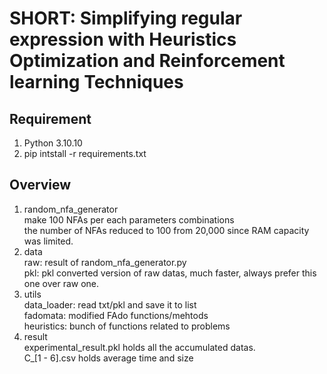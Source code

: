# SHORT: Simplifying regular expression with Heuristics Optimization and Reinforcement learning Techniques

## Requirement
1. Python 3.10.10
2. pip intstall -r requirements.txt

## Overview
1. random_nfa_generator  
    make 100 NFAs per each parameters combinations  
    the number of NFAs reduced to 100 from 20,000 since RAM capacity was limited.  
2. data  
    raw: result of random_nfa_generator.py  
    pkl: pkl converted version of raw datas, much faster, always prefer this one over raw one.  
3. utils  
    data_loader: read txt/pkl and save it to list  
    fadomata: modified FAdo functions/mehtods  
    heuristics: bunch of functions related to problems  
4. result  
    experimental_result.pkl holds all the accumulated datas.  
    C_[1 - 6].csv holds average time and size  